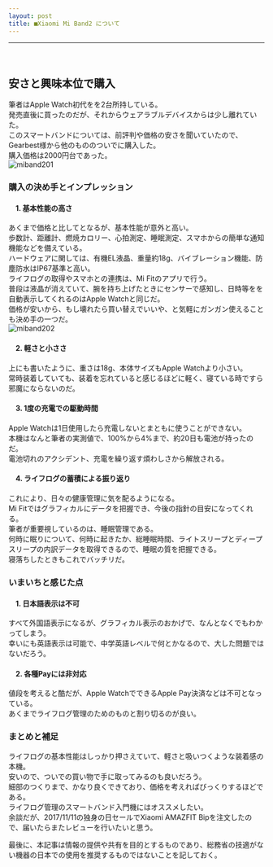 ```yaml
---
layout: post
title: ■Xiaomi Mi Band2 について
---
```

---
　
## **安さと興味本位で購入**
筆者はApple Watch初代をを2台所持している。  
発売直後に買ったのだが、それからウェアラブルデバイスからは少し離れていた。  
このスマートバンドについては、前評判や価格の安さを聞いていたので、Gearbest様から他のもののついでに購入した。  
購入価格は2000円台であった。  
![miband201](https://beni2nd.github.io/images/miband201.jpg "miband201")  

### **購入の決め手とインプレッション**

#### 　1. 基本性能の高さ
あくまで価格と比してとなるが、基本性能が意外と高い。  
歩数計、距離計、燃焼カロリー、心拍測定、睡眠測定、スマホからの簡単な通知機能などを備えている。  
ハードウェアに関しては、有機EL液晶、重量約18g、バイブレーション機能、防塵防水はIP67基準と高い。  
ライフログの取得やスマホとの連携は、Mi Fitのアプリで行う。  
普段は液晶が消えていて、腕を持ち上げたときにセンサーで感知し、日時等をを自動表示してくれるのはApple Watchと同じだ。  
価格が安いから、もし壊れたら買い替えでいいや、と気軽にガンガン使えることも決め手の一つだ。  
![miband202](https://beni2nd.github.io/images/miband202.jpg "miband202")  

#### 　2. 軽さと小ささ
上にも書いたように、重さは18g、本体サイズもApple Watchより小さい。  
常時装着していても、装着を忘れていると感じるほどに軽く、寝ている時ですら邪魔にならないのだ。  

#### 　3. 1度の充電での駆動時間
Apple Watchは1日使用したら充電しないとまともに使うことができない。  
本機はなんと筆者の実測値で、100%から4%まで、約20日も電池が持ったのだ。  
電池切れのアクシデント、充電を繰り返す煩わしさから解放される。  

#### 　4. ライフログの蓄積による振り返り
これにより、日々の健康管理に気を配るようになる。  
Mi Fitではグラフィカルにデータを把握でき、今後の指針の目安になってくれる。  
筆者が重要視しているのは、睡眠管理である。  
何時に眠りについて、何時に起きたか、総睡眠時間、ライトスリープとディープスリープの内訳データを取得できるので、睡眠の質を把握できる。  
寝落ちしたときもこれでバッチリだ。  


### **いまいちと感じた点**

#### 　1. 日本語表示は不可

すべて外国語表示になるが、グラフィカル表示のおかげで、なんとなくでもわかってしまう。  
幸いにも英語表示は可能で、中学英語レベルで何とかなるので、大した問題ではないだろう。  

#### 　2. 各種Payには非対応
値段を考えると酷だが、Apple WatchでできるApple Pay決済などは不可となっている。  
あくまでライフログ管理のためのものと割り切るのが良い。 　


### **まとめと補足**
ライフログの基本性能はしっかり押さえていて、軽さと吸いつくような装着感の本機。  
安いので、ついでの買い物で手に取ってみるのも良いだろう。  
細部のつくりまで、かなり良くできており、価格を考えればびっくりするほどである。  
ライフログ管理のスマートバンド入門機にはオススメしたい。  
余談だが、2017/11/11の独身の日セールでXiaomi AMAZFIT Bipを注文したので、届いたらまたレビューを行いたいと思う。  

最後に、本記事は情報の提供や共有を目的とするものであり、総務省の技適がない機器の日本での使用を推奨するものではないことを記しておく。
